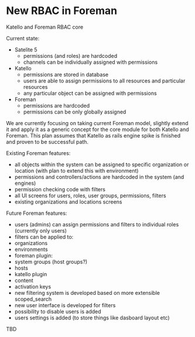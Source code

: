 New RBAC in Foreman
===================

Katello and Foreman RBAC core

Current state:
* Satelite 5
  * permissions (and roles) are hardcoded
  * channels can be individually assigned with permissions
* Katello
  * permissions are stored in database
  * users are able to assign permissions to all resources and particular resources
  * any particular object can be assigned with permissions
* Foreman
  * permissions are hardcoded
  * permissions can be only globally assigned

We are currently focusing on taking current Foreman model, slightly extend it
and apply it as a generic concept for the core module for both Katello and
Foreman. This plan assumes that Katello as rails engine spike is finished and
proven to be successful path.

Existing Foreman features:

 * all objects within the system can be assigned to specific organization or location (with plan to extend this with environment)
 * permissions and controllers/actions are hardcoded in the system (and engines)
 * permission checking code with filters
 * all UI screens for users, roles, user groups, permissions, filters
 * existing organizations and locations screens

Future Foreman features:

 * users (admins) can assign permissions and filters to individual roles (currently only users)
 * filters can be applied to:
 * organizations
 * environments
 * foreman plugin:
 * system groups (host groups?)
 * hosts
 * katello plugin
 * content
 * activation keys
 * new filtering system is developed based on more extensible scoped_search
 * new user interface is developed for filters
 * possibility to disable users is added
 * users settings is added (to store things like dasboard layout etc)

TBD
